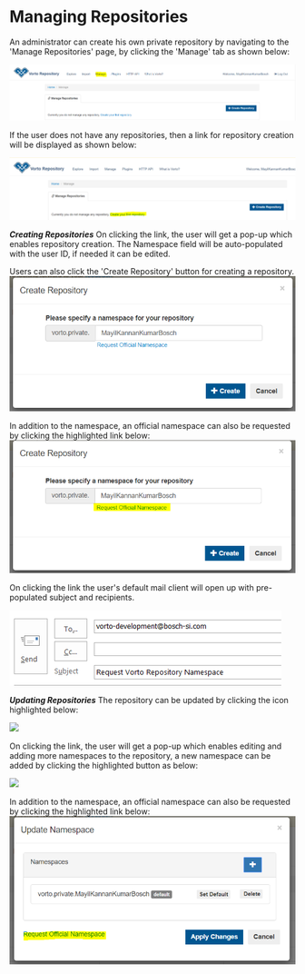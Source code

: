 # Managing Repositories

An administrator can create his own private repository by navigating to the 'Manage Repositories' page, by clicking the 'Manage' tab as shown below:

<img src="../images/tutorials/create_repository/initial_screen.PNG" />



If the user does not have any repositories, then a link for repository creation will be displayed as shown below:

<img src="../images/tutorials/create_repository/create_first_repository.PNG" />



***Creating Repositories***
On clicking the link, the user will get a pop-up which enables repository creation. The Namespace field will be auto-populated with the user ID, if needed it can be edited.

Users can also click the 'Create Repository' button for creating a repository.
<img src="../images/tutorials/create_repository/Create_repository_popUp.PNG" />

In addition to the namespace, an official namespace can also be requested by clicking the highlighted link below:
<img src="../images/tutorials/create_repository/Create_repository_official_namespace.PNG" />

On clicking the link the user's default mail client will open up with pre-populated subject and recipients.

<img src="../images/tutorials/create_repository/request_official_namespace.PNG" />


***Updating Repositories***
The repository can be updated by clicking the icon highlighted below:

<img src="../images/tutorials/create_repository
/edit_repository_link.PNG" />

On clicking the link, the user will get a pop-up which enables editing and adding more namespaces to the repository, a new namespace can be added by clicking the highlighted button as below:

<img src="../images/tutorials/edit_repository_link
/edit_repository_popUp_add.PNG" />

In addition to the namespace, an official namespace can also be requested by clicking the highlighted link below:
<img src="../images/tutorials/create_repository/Update_repository_official_namespace.PNG" />
